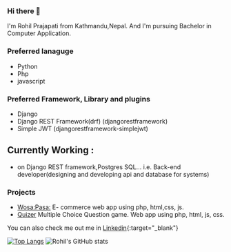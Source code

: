 
### Hi there 👋

I'm Rohil Prajapati from Kathmandu,Nepal. And I'm pursuing Bachelor in Computer Application. 



### Preferred lanaguge 
- Python
- Php
- javascript

### Preferred Framework, Library and plugins
- Django
- Django REST Framework(drf) (djangorestframework)
- Simple JWT (djangorestframework-simplejwt)

## Currently Working :
- on Django REST framework,Postgres SQL... i.e. Back-end developer(designing and developing api and database for systems)

### Projects
- [Wosa:Pasa:](https://github.com/RohilPrajapati/Wosa-Pasa)
  E- commerce web app using php, html,css, js.
- [Quizer](https://github.com/RohilPrajapati/Quizer)
  Multiple Choice Question game. Web app using php, html, js, css.

You can also check me out me in [Linkedin](https://www.linkedin.com/in/rohilprajapati/){:target="_blank"}

[![Top Langs](https://github-readme-stats.vercel.app/api/top-langs/?username=RohilPrajapati&layout=compact)](https://github.com/anuraghazra/github-readme-stats)
![Rohil's GitHub stats](https://github-readme-stats.vercel.app/api?username=RohilPrajapati&show_icons=true&theme=dark)
